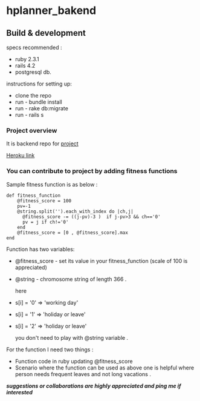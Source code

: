 # hplanner_bakend

## Build & development
	
	
specs recommended : 
*	ruby 2.3.1 
*	rails 4.2
*	postgresql db.


instructions for setting up:
* clone the repo
* run - bundle install
* run - rake db:migrate
* run - rails s


### Project overview 

It is backend repo for [project](https://github.com/docodon/holiday_advisor)

[Heroku link](https://secure-atoll-63871.herokuapp.com)


### You can contribute to project by adding fitness functions 
	
 Sample fitness function is as below :

	def fitness_function
	    @fitness_score = 100
        pv=-1
        @string.split('').each_with_index do |ch,j|
          @fitness_score -= ((j-pv)-3 )  if j-pv>3 && ch=='0'
          pv = j if ch!='0'
        end
        @fitness_score = [0 , @fitness_score].max    
	end
	    
Function has two variables: 
* @fitness_score - set its value in your fitness_function (scale of 100 is appreciated)
* @string        - chromosome string of length 366 .

	here
*	s[i] = '0' => 'working day'
*	s[i] = '1' => 'holiday or leave'
*	s[i] = '2' => 'holiday or leave'

	you don't need to play with @string variable .

For the function I need two things : 
* Function code in ruby updating @fitness_score
* Scenario where the function can be used as above one is helpful where person needs frequent leaves and not long vacations .  

_**suggestions or collaborations are highly appreciated and ping me if interested**_

